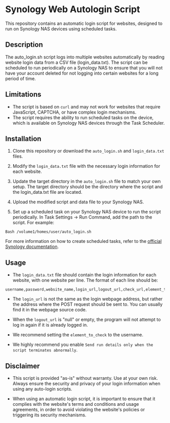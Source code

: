 # Synology Web Autologin Script

This repository contains an automatic login script for websites, designed to run on Synology NAS devices using scheduled tasks.

## Description

The auto_login.sh script logs into multiple websites automatically by reading website login data from a CSV file (login_data.txt). The script can be scheduled to run periodically on a Synology NAS to ensure that you will not have your account deleted for not logging into certain websites for a long period of time.

## Limitations

- The script is based on `curl` and may not work for websites that require JavaScript, CAPTCHA, or have complex login mechanisms.
- The script requires the ability to run scheduled tasks on the device, which is available on Synology NAS devices through the Task Scheduler.

## Installation

1. Clone this repository or download the `auto_login.sh` and `login_data.txt` files.

2. Modify the `login_data.txt` file with the necessary login information for each website.

3. Update the target directory in the `auto_login.sh` file to match your own setup. The target directory should be the directory where the script and the login_data.txt file are located.

4. Upload the modified script and data file to your Synology NAS.

5. Set up a scheduled task on your Synology NAS device to run the script periodically. In Task Settings -> Run Command, add the path to the script. For example:
```
Bash /volume1/homes/user/auto_login.sh
```
For more information on how to create scheduled tasks, refer to the [official Synology documentation](https://www.synology.com/en-global/knowledgebase/DSM/help/DSM/AdminCenter/system_taskscheduler).

## Usage

- The `login_data.txt` file should contain the login information for each website, with one website per line. The format of each line should be:
```
username,password,website_name,login_url,logout_url,check_url,element_to_check
```
- The `login_url` is not the same as the login webpage address, but rather the address where the POST request should be sent to. You can usually find it in the webpage source code.

- When the `logout_url` is "null" or empty, the program will not attempt to log in again if it is already logged in.

- We recommend setting the `element_to_check` to the username.

- We highly recommend you enable `Send run details only when the script terminates abnormally`.

## Disclaimer

- This script is provided "as-is" without warranty. Use at your own risk. Always ensure the security and privacy of your login information when using any auto-login scripts. 

- When using an automatic login script, it is important to ensure that it complies with the website's terms and conditions and usage agreements, in order to avoid violating the website's policies or triggering its security mechanisms.
